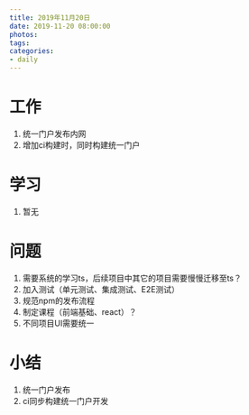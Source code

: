 ```yaml
---
title: 2019年11月20日
date: 2019-11-20 08:00:00
photos:
tags: 
categories:
- daily
---
```


# 工作

1. 统一门户发布内网
2. 增加ci构建时，同时构建统一门户

# 学习

1. 暂无

# 问题

1. 需要系统的学习ts，后续项目中其它的项目需要慢慢迁移至ts？
2. 加入测试（单元测试、集成测试、E2E测试）
3. 规范npm的发布流程
4. 制定课程（前端基础、react）？
5. 不同项目UI需要统一

# 小结

1. 统一门户发布
2. ci同步构建统一门户开发